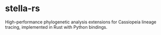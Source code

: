 # stella-rs
High-performance phylogenetic analysis extensions for Cassiopeia lineage tracing, implemented in Rust with Python bindings.
